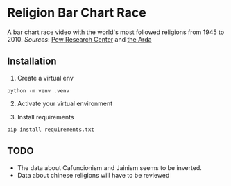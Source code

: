 # Religion Bar Chart Race

A bar chart race video with the world's most followed religions from 1945 to 2010.
_Sources_: [Pew Research Center](https://www.pewforum.org/2015/04/02/religious-projection-table/2010/number/all/) and [the Arda](https://www.thearda.com/internationaldata/regions/profiles/Region_23_1.asp)

## Installation

1. Create a virtual env

```
python -m venv .venv
```

2. Activate your virtual environment

3. Install requirements

```
pip install requirements.txt
```

## TODO

- The data about Cafuncionism and Jainism seems to be inverted.
- Data about chinese religions will have to be reviewed
